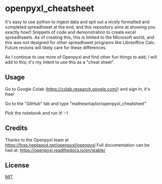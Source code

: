 # openpyxl_cheatsheet
It's easy to use python to ingest data and spit out a nicely formatted and completed spreadhseet at the end, and this repository aims at showing you exactly how!! Snippets of code and demonstration to create excel spreadhseets.  As of creating this, this is limited to the Microsoft world, and this was not designed for other spreadhseet programs like Libreoffice Calc.  Future revions will likely care for these differences.

As I continue to use more of Openpyxl and find other fun things to add, I will add to this; it's my intent to use this as a "cheat sheet".

## Usage

Go to Google Colab (https://colab.research.google.com/) and sign in, it's free! 

Go to the "GitHub" tab and type "mathewrtaylor/openpyxl_cheatsheet"

Pick the notebook and run it! :-)


## Credits
Thanks to the Openpyxl team at https://foss.heptapod.net/openpyxl/openpyxl
Full documentation can be had at: https://openpyxl.readthedocs.io/en/stable/

## License
[MIT](https://choosealicense.com/licenses/mit/)

